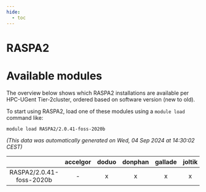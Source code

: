 ```yaml
---
hide:
  - toc
---
```


RASPA2
======

# Available modules


The overview below shows which RASPA2 installations are available per HPC-UGent Tier-2cluster, ordered based on software version (new to old).

To start using RASPA2, load one of these modules using a `module load` command like:

```shell
module load RASPA2/2.0.41-foss-2020b
```

*(This data was automatically generated on Wed, 04 Sep 2024 at 14:30:02 CEST)*  

| |accelgor|doduo|donphan|gallade|joltik|shinx|skitty|
| :---: | :---: | :---: | :---: | :---: | :---: | :---: | :---: |
|RASPA2/2.0.41-foss-2020b|-|x|x|x|x|-|x|

